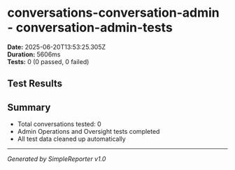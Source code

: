# conversations-conversation-admin - conversation-admin-tests

**Date:** 2025-06-20T13:53:25.305Z  
**Duration:** 5606ms  
**Tests:** 0 (0 passed, 0 failed)

## Test Results



## Summary

- Total conversations tested: 0
- Admin Operations and Oversight tests completed
- All test data cleaned up automatically

---
*Generated by SimpleReporter v1.0*
